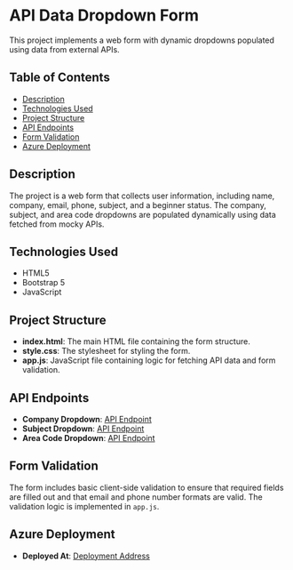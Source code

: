 # API Data Dropdown Form

This project implements a web form with dynamic dropdowns populated using data from external APIs.

## Table of Contents
- [Description](#description)
- [Technologies Used](#technologies-used)
- [Project Structure](#project-structure)
- [API Endpoints](#api-endpoints)
- [Form Validation](#form-validation)
- [Azure Deployment](#azure-deployment)

## Description

The project is a web form that collects user information, including name, company, email, phone, subject, and a beginner status. The company, subject, and area code dropdowns are populated dynamically using data fetched from mocky APIs.

## Technologies Used

- HTML5
- Bootstrap 5
- JavaScript

## Project Structure

- **index.html**: The main HTML file containing the form structure.
- **style.css**: The stylesheet for styling the form.
- **app.js**: JavaScript file containing logic for fetching API data and form validation.

## API Endpoints

- **Company Dropdown**: [API Endpoint](https://run.mocky.io/v3/f8a9d4ab-5ab7-4c51-a89b-cc64731649ac)
- **Subject Dropdown**: [API Endpoint](https://run.mocky.io/v3/9879ce22-00fd-4cca-89ca-12ddcba6fb9a)
- **Area Code Dropdown**: [API Endpoint](https://run.mocky.io/v3/589b44db-2a4c-4d16-b535-8d9117ebc9eb)

## Form Validation

The form includes basic client-side validation to ensure that required fields are filled out and that email and phone number formats are valid. The validation logic is implemented in `app.js`.

## Azure Deployment

- **Deployed At**: [Deployment Address](https://nice-moss-0f5c11d0f.4.azurestaticapps.net/)